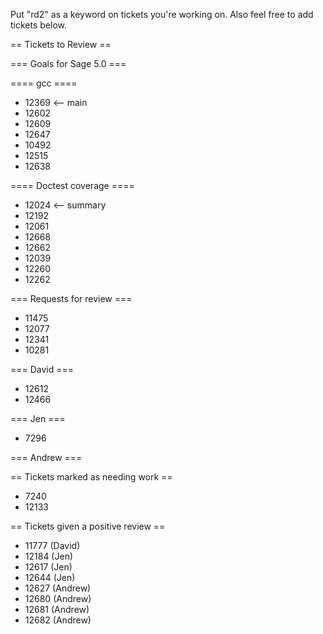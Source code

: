 Put "rd2" as a keyword on tickets you're working on.  Also feel free to add tickets below.

== Tickets to Review ==

=== Goals for Sage 5.0 ===

==== gcc ====

 * 12369 <-- main
 * 12602
 * 12609
 * 12647
 * 10492
 * 12515
 * 12638

==== Doctest coverage ====

 * 12024 <-- summary
 * 12192
 * 12061
 * 12668
 * 12662
 * 12039
 * 12260
 * 12262

=== Requests for review ===

 * 11475
 * 12077
 * 12341
 * 10281

=== David ===

 * 12612
 * 12466 

=== Jen ===
 
 * 7296

=== Andrew ===



== Tickets marked as needing work ==

 * 7240
 * 12133

== Tickets given a positive review ==

 * 11777 (David)
 * 12184 (Jen) 
 * 12617 (Jen) 
 * 12644 (Jen)
 * 12627 (Andrew)
 * 12680 (Andrew)
 * 12681 (Andrew)
 * 12682 (Andrew)
